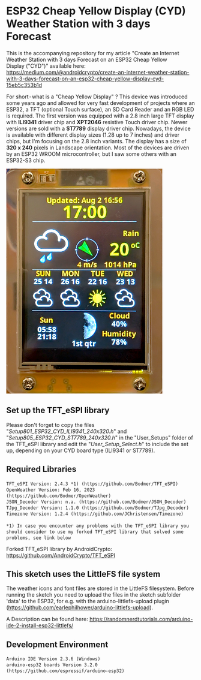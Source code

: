 # ESP32 Cheap Yellow Display (CYD) Weather Station with 3 days Forecast

This is the accompanying repository for my article "Create an Internet Weather Station with 3 days Forecast on an ESP32 Cheap Yellow Display ("CYD")" available here: https://medium.com/@androidcrypto/create-an-internet-weather-station-with-3-days-forecast-on-an-esp32-cheap-yellow-display-cyd-15eb5c353b1d

For short - what is a "Cheap Yellow Display" ? This device was introduced some years ago and allowed for very fast development of projects where an ESP32, a TFT (optional Touch surface), an SD Card Reader and an RGB LED is required. The first version was equipped with a 2.8 inch large TFT display with **ILI9341** driver chip and **XPT2046** resistive Touch driver chip. Newer versions are sold with a **ST7789** display driver chip. Nowadays, the device is available with different display sizes (1.28 up to 7 inches) and driver chips, but I'm focusing on the 2.8 inch variants. The display has a size of **320 x 240** pixels in Landscape orientation. Most of the devices are driven by an ESP32 WROOM microcontroller, but I saw some others with an ESP32-S3 chip.

![Image 1](./images/esp32_cyd_weather_station_01_600h.png)

## Set up the TFT_eSPI library

Please don't forget to copy the files "*Setup801_ESP32_CYD_ILI9341_240x320.h*" and "*Setup805_ESP32_CYD_ST7789_240x320.h*" in the "User_Setups" folder of the TFT_eSPI library and edit the 
"*User_Setup_Select.h*" to include the set up, depending on your CYD board type (ILI9341 or ST7789).

## Required Libraries
````plaintext
TFT_eSPI Version: 2.4.3 *1) (https://github.com/Bodmer/TFT_eSPI)
OpenWeather Version: Feb 16, 2023 (https://github.com/Bodmer/OpenWeather)
JSON_Decoder Version: n.a. (https://github.com/Bodmer/JSON_Decoder)
TJpg_Decoder Version: 1.1.0 (https://github.com/Bodmer/TJpg_Decoder)
Timezone Version: 1.2.4 (https://github.com/JChristensen/Timezone)

*1) In case you encounter any problems with the TFT_eSPI library you should consider to use my forked TFT_eSPI library that solved some problems, see link below
````

Forked TFT_eSPI library by AndroidCrypto: https://github.com/AndroidCrypto/TFT_eSPI

## This sketch uses the LittleFS file system
The weather icons and font files are stored in the LittleFS filesystem. Before running the sketch you need to upload the files in the sketch subfolder 'data' to the ESP32, 
for e.g. with the arduino-littlefs-upload plugin (https://github.com/earlephilhower/arduino-littlefs-upload).

A Description can be found here: https://randomnerdtutorials.com/arduino-ide-2-install-esp32-littlefs/

## Development Environment
````plaintext
Arduino IDE Version 2.3.6 (Windows)
arduino-esp32 boards Version 3.2.0 (https://github.com/espressif/arduino-esp32)
````
